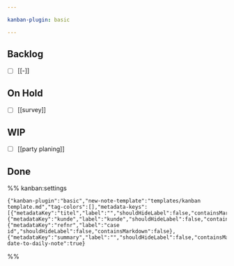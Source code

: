 ```yaml
---

kanban-plugin: basic

---
```


## Backlog

- [ ] [[-]]


## On Hold

- [ ] [[survey]]


## WIP

- [ ] [[party planing]]


## Done





%% kanban:settings
```
{"kanban-plugin":"basic","new-note-template":"templates/kanban template.md","tag-colors":[],"metadata-keys":[{"metadataKey":"titel","label":"","shouldHideLabel":false,"containsMarkdown":false},{"metadataKey":"kunde","label":"kunde","shouldHideLabel":false,"containsMarkdown":false},{"metadataKey":"refnr","label":"case id","shouldHideLabel":false,"containsMarkdown":false},{"metadataKey":"summary","label":"","shouldHideLabel":false,"containsMarkdown":false}],"link-date-to-daily-note":true}
```
%%